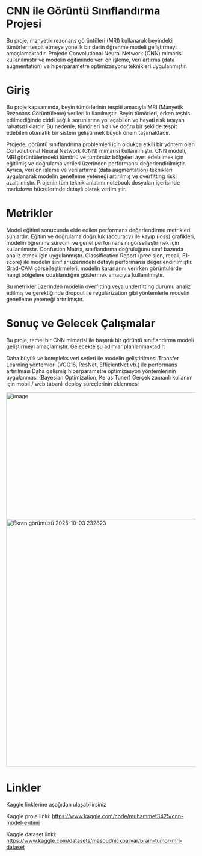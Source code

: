 # CNN ile Görüntü Sınıflandırma Projesi
Bu proje, manyetik rezonans görüntüleri (MRI) kullanarak beyindeki tümörleri tespit etmeye yönelik bir derin öğrenme modeli geliştirmeyi amaçlamaktadır. Projede Convolutional Neural Network (CNN) mimarisi kullanılmıştır ve modelin eğitiminde veri ön işleme, veri artırma (data augmentation) ve hiperparametre optimizasyonu teknikleri uygulanmıştır.

# Giriş 
Bu proje kapsamında, beyin tümörlerinin tespiti amacıyla MRI (Manyetik Rezonans Görüntüleme) verileri kullanılmıştır. Beyin tümörleri, erken teşhis edilmediğinde ciddi sağlık sorunlarına yol açabilen ve hayati risk taşıyan rahatsızlıklardır. Bu nedenle, tümörleri hızlı ve doğru bir şekilde tespit edebilen otomatik bir sistem geliştirmek büyük önem taşımaktadır.

Projede, görüntü sınıflandırma problemleri için oldukça etkili bir yöntem olan Convolutional Neural Network (CNN) mimarisi kullanılmıştır. CNN modeli, MRI görüntülerindeki tümörlü ve tümörsüz bölgeleri ayırt edebilmek için eğitilmiş ve doğrulama verileri üzerinden performansı değerlendirilmiştir. Ayrıca, veri ön işleme ve veri artırma (data augmentation) teknikleri uygulanarak modelin genelleme yeteneği artırılmış ve overfitting riski azaltılmıştır.
Projenin tüm teknik anlatımı notebook dosyaları içerisinde markdown hücrelerinde detaylı olarak verilmiştir.

# Metrikler
Model eğitimi sonucunda elde edilen performans değerlendirme metrikleri şunlardır:
Eğitim ve doğrulama doğruluk (accuracy) ile kayıp (loss) grafikleri, modelin öğrenme sürecini ve genel performansını görselleştirmek için kullanılmıştır.
Confusion Matrix, sınıflandırma doğruluğunu sınıf bazında analiz etmek için uygulanmıştır.
Classification Report (precision, recall, F1-score) ile modelin sınıflar üzerindeki detaylı performansı değerlendirilmiştir.
Grad-CAM görselleştirmeleri, modelin kararlarını verirken görüntülerde hangi bölgelere odaklandığını göstermek amacıyla kullanılmıştır.

Bu metrikler üzerinden modelin overfitting veya underfitting durumu analiz edilmiş ve gerektiğinde dropout ile regularization gibi yöntemlerle modelin genelleme yeteneği artırılmıştır.


# Sonuç ve Gelecek Çalışmalar
Bu proje, temel bir CNN mimarisi ile başarılı bir görüntü sınıflandırma modeli geliştirmeyi amaçlamıştır.
Gelecekte şu adımlar planlanmaktadır:

Daha büyük ve kompleks veri setleri ile modelin geliştirilmesi
Transfer Learning yöntemleri (VGG16, ResNet, EfficientNet vb.) ile performans artırılması
Daha gelişmiş hiperparametre optimizasyon yöntemlerinin uygulanması (Bayesian Optimization, Keras Tuner)
Gerçek zamanlı kullanım için mobil / web tabanlı deploy süreçlerinin eklenmesi

<img width="510" height="337" alt="image" src="https://github.com/user-attachments/assets/cbfc4a2f-84cc-4cc3-964d-33e20e7a3ea6" />
<img width="645" height="659" alt="Ekran görüntüsü 2025-10-03 232823" src="https://github.com/user-attachments/assets/2e573202-7de2-46ec-9c6e-ed94259dfe09" />


# Linkler
Kaggle linklerine aşağıdan ulaşabilirsiniz

Kaggle proje linki: https://www.kaggle.com/code/muhammet3425/cnn-model-e-itimi

Kaggle dataset linki: https://www.kaggle.com/datasets/masoudnickparvar/brain-tumor-mri-dataset

